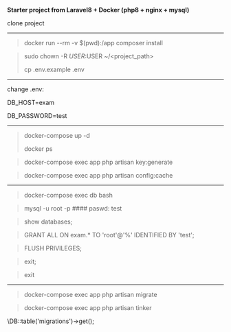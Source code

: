 <p>
<b>Starter project from Laravel8 + Docker (php8 + nginx + mysql)</b>

clone project
**********
>docker run --rm -v $(pwd):/app composer install

>sudo chown -R $USER:$USER ~/<project_path>
> 
> cp .env.example .env
*********
change .env:

DB_HOST=exam

DB_PASSWORD=test
**********************

>docker-compose up -d
> 
>docker ps

>docker-compose exec app php artisan key:generate

>docker-compose exec app php artisan config:cache
***********

>docker-compose exec db bash

>mysql -u root -p #### paswd: test

>show databases;

>GRANT ALL ON exam.* TO 'root'@'%' IDENTIFIED BY 'test';

>FLUSH PRIVILEGES;

>exit;

>exit
********


>docker-compose exec app php artisan migrate

>docker-compose exec app php artisan tinker

\DB::table('migrations')->get();
</p>
